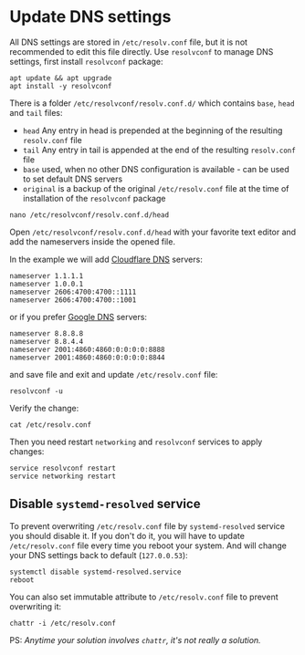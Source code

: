 # Update DNS settings

All DNS settings are stored in `/etc/resolv.conf` file, but it is not recommended to edit this file directly.
Use `resolvconf` to manage DNS settings, first install `resolvconf` package:

```shell
apt update && apt upgrade
apt install -y resolvconf
```

There is a folder `/etc/resolvconf/resolv.conf.d/` which contains `base`, `head` and `tail` files:

- `head` Any entry in head is prepended at the beginning of the resulting `resolv.conf` file
- `tail` Any entry in tail is appended at the end of the resulting `resolv.conf` file
- `base` used, when no other DNS configuration is available - can be used to set default DNS servers
- `original` is a backup of the original `/etc/resolv.conf` file at the time of installation of the `resolvconf` package

```shell
nano /etc/resolvconf/resolv.conf.d/head
```

Open `/etc/resolvconf/resolv.conf.d/head` with your favorite text editor and add the nameservers inside the opened file.

In the example we will add [Cloudflare DNS](https://developers.cloudflare.com/1.1.1.1/) servers:

```text
nameserver 1.1.1.1
nameserver 1.0.0.1
nameserver 2606:4700:4700::1111
nameserver 2606:4700:4700::1001
```

or if you prefer [Google DNS](https://developers.google.com/speed/public-dns) servers:

```text
nameserver 8.8.8.8
nameserver 8.8.4.4
nameserver 2001:4860:4860:0:0:0:0:8888
nameserver 2001:4860:4860:0:0:0:0:8844
```

and save file and exit and update `/etc/resolv.conf` file:

```shell
resolvconf -u
```

Verify the change:

```shell
cat /etc/resolv.conf
```

Then you need restart `networking` and `resolvconf` services to apply changes:

```shell
service resolvconf restart
service networking restart
```

## Disable `systemd-resolved` service

To prevent overwriting `/etc/resolv.conf` file by `systemd-resolved` service you should disable it.
If you don't do it, you will have to update `/etc/resolv.conf` file every time you reboot your system.
And will change your DNS settings back to default (`127.0.0.53`):

```shell
systemctl disable systemd-resolved.service
reboot
```

You can also set immutable attribute to `/etc/resolv.conf` file to prevent overwriting it:

```shell
chattr -i /etc/resolv.conf
```

PS: *Anytime your solution involves `chattr`, it's not really a solution.*